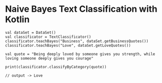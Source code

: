 # Naive Bayes Text Classification with Kotlin

    val dataSet = DataSet()
    val classificator = TextClassificator()
    classificator.teachBayes("Business", dataSet.getBusinessQuotes())
    classificator.teachBayes("Love", dataSet.getLoveQuotes())

    val quote = "Being deeply loved by someone gives you strength, while loving someone deeply gives you courage"

    print(classificator.classifyByCategory(quote))
    
    // output -> Love
